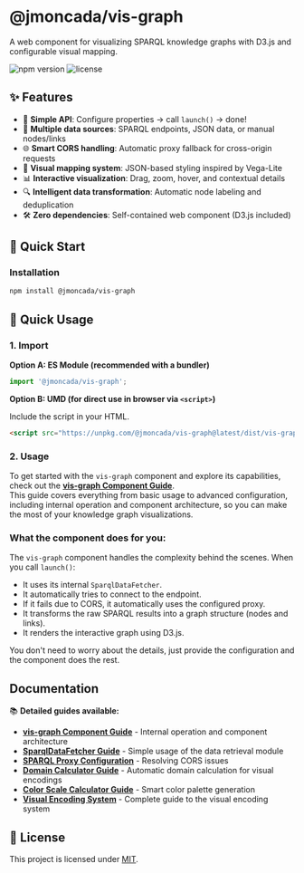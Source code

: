 # @jmoncada/vis-graph

A web component for visualizing SPARQL knowledge graphs with D3.js and configurable visual mapping.

![npm version](https://img.shields.io/npm/v/@jmoncada/vis-graph)
![license](https://img.shields.io/npm/l/@jmoncada/vis-graph)

## ✨ Features

- 🚀 **Simple API**: Configure properties → call `launch()` → done!
- 🔄 **Multiple data sources**: SPARQL endpoints, JSON data, or manual nodes/links
- 🌐 **Smart CORS handling**: Automatic proxy fallback for cross-origin requests
- 🎨 **Visual mapping system**: JSON-based styling inspired by Vega-Lite
- 📊 **Interactive visualization**: Drag, zoom, hover, and contextual details
- 🔍 **Intelligent data transformation**: Automatic node labeling and deduplication
- 🛠️ **Zero dependencies**: Self-contained web component (D3.js included)

## 🚀 Quick Start

### Installation

```bash
npm install @jmoncada/vis-graph
```

## 📖 Quick Usage

### 1. Import

**Option A: ES Module (recommended with a bundler)**

```javascript
import '@jmoncada/vis-graph';
```

**Option B: UMD (for direct use in browser via `<script>`)**

Include the script in your HTML.

```html
<script src="https://unpkg.com/@jmoncada/vis-graph@latest/dist/vis-graph.umd.js"></script>
```

### 2. Usage

To get started with the `vis-graph` component and explore its capabilities, check out the **[vis-graph Component Guide](./docs/VisGraph.md)**.  
This guide covers everything from basic usage to advanced configuration, including internal operation and component architecture, so you can make the most of your knowledge graph visualizations.


### What the component does for you:

The `vis-graph` component handles the complexity behind the scenes. When you call `launch()`:

-   It uses its internal `SparqlDataFetcher`.
-   It automatically tries to connect to the endpoint.
-   If it fails due to CORS, it automatically uses the configured proxy.
-   It transforms the raw SPARQL results into a graph structure (nodes and links).
-   It renders the interactive graph using D3.js.

You don't need to worry about the details, just provide the configuration and the component does the rest.

## Documentation

📚 **Detailed guides available:**

- **[vis-graph Component Guide](./docs/VisGraph.md)** - Internal operation and component architecture
- **[SparqlDataFetcher Guide](./docs/dataFetcher-setup.md)** - Simple usage of the data retrieval module
- **[SPARQL Proxy Configuration](./docs/proxy-setup.md)** - Resolving CORS issues
- **[Domain Calculator Guide](./docs//DomainCalculator.md)** - Automatic domain calculation for visual encodings
- **[Color Scale Calculator Guide](./docs/ColorScaleCalculator.md)** - Smart color palette generation
- **[Visual Encoding System](./docs/Encoding.md)** - Complete guide to the visual encoding system


## 📄 License

This project is licensed under [MIT](./LICENSE). 